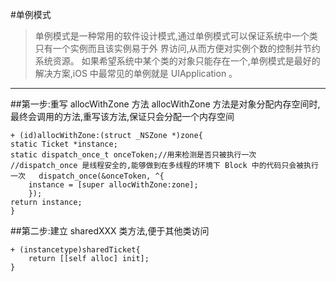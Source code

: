 #单例模式

>单例模式是一种常用的软件设计模式,通过单例模式可以保证系统中一个类只有一个实例而且该实例易于外 界访问,从而方便对实例个数的控制并节约系统资源。 如果希望系统中某个类的对象只能存在一个,单例模式是最好的解决方案,iOS 中最常见的单例就是 UIApplication 。

---

##第一步:重写 allocWithZone 方法allocWithZone 方法是对象分配内存空间时,最终会调用的方法,重写该方法,保证只会分配一个内存空间 
	+ (id)allocWithZone:(struct _NSZone *)zone{	static Ticket *instance;	static dispatch_once_t onceToken;//用来检测是否只被执行一次	//dispatch_once 是线程安全的,能够做到在多线程的环境下 Block 中的代码只会被执行一次 	dispatch_once(&onceToken, ^{		instance = [super allocWithZone:zone];		});	return instance; 	}
##第二步:建立 sharedXXX 类方法,便于其他类访问 

	+ (instancetype)sharedTicket{		return [[self alloc] init]; 	}